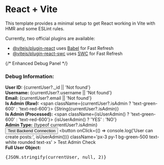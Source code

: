 # React + Vite

This template provides a minimal setup to get React working in Vite with HMR and some ESLint rules.

Currently, two official plugins are available:

- [@vitejs/plugin-react](https://github.com/vitejs/vite-plugin-react/blob/main/packages/plugin-react/README.md) uses [Babel](https://babeljs.io/) for Fast Refresh
- [@vitejs/plugin-react-swc](https://github.com/vitejs/vite-plugin-react-swc) uses [SWC](https://swc.rs/) for Fast Refresh


{/* Enhanced Debug Panel */}
      <div className='mb-4 p-4 bg-gray-100 dark:bg-gray-800 rounded text-sm border'>
        <h3 className='font-bold mb-2'>Debug Information:</h3>
        <div className='grid grid-cols-2 gap-2'>
          <div>
            <strong>User ID:</strong> {currentUser?._id || 'Not found'}
          </div>
          <div>
            <strong>Username:</strong> {currentUser?.username || 'Not found'}
          </div>
          <div>
            <strong>Email:</strong> {currentUser?.email || 'Not found'}
          </div>
          <div>
            <strong>Is Admin (Raw):</strong> 
            <span className={currentUser?.isAdmin ? 'text-green-600' : 'text-red-600'}>
              {String(currentUser?.isAdmin)}
            </span>
          </div>
          <div>
            <strong>Is Admin (Processed):</strong>
            <span className={isUserAdmin() ? 'text-green-600' : 'text-red-600'}>
              {isUserAdmin() ? 'YES' : 'NO'}
            </span>
          </div>
          <div>
            <strong>Admin Type:</strong> {typeof currentUser?.isAdmin}
          </div>
        </div>
        <div className='mt-2'>
          <button 
            onClick={testBackendConnection}
            className='px-3 py-1 bg-blue-500 text-white rounded text-xs mr-2'
          >
            Test Backend Connection
          </button>
          <button 
            onClick={() => console.log('User can create posts:', isUserAdmin())}
            className='px-3 py-1 bg-green-500 text-white rounded text-xs'
          >
            Test Admin Check
          </button>
        </div>
        <div className='mt-2'>
          <strong>Full User Object:</strong>
          <pre className='text-xs bg-gray-200 dark:bg-gray-700 p-2 rounded mt-1 overflow-auto'>
            {JSON.stringify(currentUser, null, 2)}
          </pre>
        </div>
      </div>
      